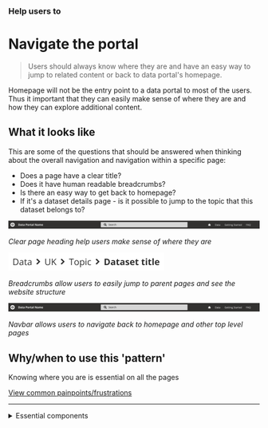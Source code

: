 ### Help users to
# Navigate the portal

> Users should always know where they are and have an easy way to jump to related content or back to data portal's homepage.

Homepage will not be the entry point to a data portal to most of the users. Thus it important that they can easily make sense of where they are and how they can explore additional content.

## What it looks like

This are some of the questions that should be answered when thinking about the overall navigation and navigation within a specific page:
* Does a page have a clear title?
* Does it have human readable breadcrumbs?
* Is there an easy way to get back to homepage?
* If it's a dataset details page - is it possible to jump to the topic that this dataset belongs to?

<div class="image-container">

![Google results](../../_media/help-navigate/navbar.png)

*Clear page heading help users make sense of where they are*

![Google results](../../_media/help-navigate/breadcrumbs.png)

*Breadcrumbs allow users to easily jump to parent pages and see the website structure*

![Google results](../../_media/help-navigate/navbar.png)

*Navbar allows users to navigate back to homepage and other top level pages*


</div>

## Why/when to use this 'pattern'

Knowing where you are is essential on all the pages

<p class="link1"><a href="#/main-content/introduction?id=_2-search-within-data-portal" >View common painpoints/frustrations</a></p>

---

<!-- Additional information can be presented in dropdown menus -->

<details>
<summary>Essential components</summary>
<br>
[Brief description and a list of the most relevant components/information for this task]

Below is a checklist of components/information that are relevant for this task.

These components can be arranged in many ways, but the ones with highest relevance should be the most visible/accessible.

?> 1 - high relevance, 2 - medium relevance, 3 - low relevance

<!-- Table of component start -->

| Component      | Description                                              | Relevance |
|----------------|----------------------------------------------------------|:---------:|
| Page title     | A clear page title that can help users orient themselves |     1     |
| Breadcrumbs    | Breadcrumbs allowing users easily jump to parent folders |     1     |
| Navigation bar | Navigation bar including homepage link and search bar    |     1     |

